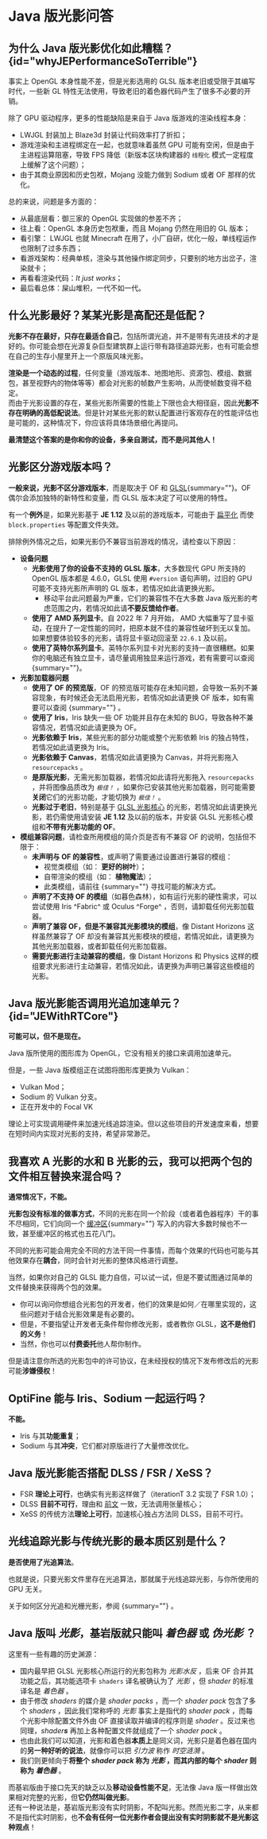 # Java 版光影问答

<primary-label ref="basic"/>

<secondary-label ref="je"/>
<secondary-label ref="shader"/>
<secondary-label ref="rt"/>

## 为什么 Java 版光影优化如此糟糕？ {id="whyJEPerformanceSoTerrible"}

事实上 OpenGL 本身性能不差，但是光影选用的 GLSL 版本老旧或受限于其编写时代，一些新 GL 特性无法使用，导致老旧的着色器代码产生了很多不必要的开销。

除了 GPU 驱动程序，更多的性能缺陷是来自于 Java 版游戏的渲染线程本身：
- LWJGL 封装加上 Blaze3d 封装让代码效率打了折扣；
- 游戏渲染和主进程绑定在一起，也就意味着虽然 GPU 可能有空闲，但是由于主进程运算阻塞，导致 FPS 降低（新版本区块构建器的 `线程化` 模式一定程度上缓解了这个问题）；
- 由于其商业原因和历史包袱，Mojang 没能力做到 Sodium 或者 <tooltip term="OF">OF</tooltip> 那样的优化。

总的来说，问题是多方面的：
- 从最底层看：御三家的 OpenGL 实现做的参差不齐；
- 往上看：OpenGL 本身历史包袱重，而且 Mojang 仍然在用旧的 GL 版本；
- 看引擎： LWJGL 也就 Minecraft 在用了，小厂自研，优化一般，单线程运作也限制了过多东西；
- 看游戏架构：经典单核，渲染与其他操作绑定同步，只要别的地方出岔子，渲染就卡；
- 再看看渲染代码：_It just works_；
- 最后看总体：屎山堆积，一代不如一代。

## 什么光影最好？某某光影是高配还是低配？

**光影不存在最好，只存在最适合自己**，包括所谓光追，并不是带有先进技术的才是好的。你可能会想在光源复杂巨型建筑群上运行带有路径追踪光影，也有可能会想在自己的生存小屋里开上一个原版风味光影。

**渲染是一个动态的过程**，任何变量（游戏版本、地图地形、资源包、模组、数据包，甚至视野内的物体等等）都会对光影的帧数产生影响，从而使帧数变得不稳定。  
而由于光影设置的存在，某些光影所需要的性能上下限也会大相径庭，因此**光影不存在明确的高低配说法**。但是针对某些光影的默认配置进行客观存在的性能评估也是可能的，这种情况下，你应该将具体场景细化再提问。

**最清楚这个答案的是你和你的设备，多亲自测试，而不是问其他人！**

## 光影区分游戏版本吗？

**一般来说，光影不区分游戏版本**，而是取决于 <tooltip term="OF">OF</tooltip> 和 [GLSL](terms.md#glsl){summary=""}。OF 偶尔会添加独特的新特性和变量，而 GLSL 版本决定了可以使用的特性。

有一个**例外**是，如果光影基于 **JE 1.12** 及以前的游戏版本，可能由于 [扁平化](resourcepackBasic.md#roughComp) 而使 `block.properties` 等配置文件失效。

排除例外情况之后，如果光影仍不兼容当前游戏的情况，请检查以下原因：

- **设备问题**
  - **光影使用了你的设备不支持的 GLSL 版本**，大多数现代 GPU 所支持的 OpenGL 版本都是 4.6.0，GLSL 使用 `#version` 语句声明，过旧的 GPU 可能不支持光影所声明的 GL 版本，若情况如此请更换光影。
    - 移动平台此问题最为严重，它们的兼容性不在大多数 Java 版光影的考虑范围之内，若情况如此请**不要反馈给作者**。
  - **使用了 AMD 系列显卡**。自 2022 年 7 月开始， AMD 大幅重写了显卡驱动，在提升了一定性能的同时，把原本就不佳的兼容性破坏到无以复加。如果想要体验较多的光影，请将显卡驱动回滚至 `22.6.1` 及以前。
  - **使用了英特尔系列显卡**。英特尔系列显卡对光影的支持一直很糟糕。如果你的电脑还有独立显卡，请尽量调用独显来运行游戏，若有需要可以查阅 [](troubleshootCommon.md){summary=""}。
- **光影加载器问题**
  - **使用了 OF 的预览版**，OF 的预览版可能存在未知问题，会导致一系列不兼容现象，有时候还会无法启用光影，若情况如此请更换 OF 版本，如有需要可以查阅 [](jeInstallShaders.md){summary=""} 。
  - **使用了 Iris**，Iris 缺失一些 OF 功能并且存在未知的 BUG，导致各种不兼容情况，若情况如此请更换为 OF。
  - **光影依赖于 Iris**，某些光影的部分功能或整个光影依赖 Iris 的独占特性，若情况如此请更换为 Iris。
  - **光影依赖于 Canvas**，若情况如此请更换为 Canvas，并将光影拖入 `resourcepacks` 。
  - **是原版光影**，无需光影加载器，若情况如此请将光影拖入 `resourcepacks` ，并将图像品质改为 _`极佳！`_ ，如果你已安装其他光影加载器，则可能需要**关闭**它们的光影功能，才能切换为 _`极佳！`_ 。
  - **光影过于老旧**，特别是基于 [GLSL 光影核心](terms.md#glslShaderCore) 的光影，若情况如此请更换光影，若仍需使用请安装 **JE 1.12** 及以前的版本，并安装 GLSL 光影核心模组和**不带有光影功能的 OF**。
- **模组兼容问题**，请检查所用模组的简介页是否有不兼容 OF 的说明，包括但不限于：
  - **未声明与 OF 的兼容性**，或声明了需要通过设置进行兼容的模组：
    - 视觉类模组（如： **更好的树叶**）；
    - 自带渲染的模组（如： **植物魔法**）；
    - 此类模组，请前往 [](modsCompatibility.md){summary=""} 寻找可能的解决方式。
  - **声明了不支持 OF 的模组**（如暮色森林），如有运行光影的硬性需求，可以尝试使用 Iris ^Fabric^ 或 Oculus ^Forge^ ，否则，请卸载任何光影加载器。
  - **声明了兼容 OF，但是不兼容其光影模块的模组**，像 Distant Horizons 这样虽然兼容了 OF 却没有兼容其光影模块的模组，若情况如此，请更换为其他光影加载器，或者卸载任何光影加载器。
  - **需要光影进行主动兼容的模组**，像 Distant Horizons 和 Physics 这样的模组要求光影进行主动兼容，若情况如此，请更换为声明已兼容这些模组的光影。

## Java 版光影能否调用光追加速单元？ {id="JEWithRTCore"}

**可能可以，但不是现在。**

Java 版所使用的图形库为 OpenGL，它没有相关的接口来调用加速单元。

但是，一些 Java 版模组正在试图将图形库更换为 Vulkan：
- Vulkan Mod；
- Sodium 的 Vulkan 分支。
- 正在开发中的 Focal VK

理论上可实现调用硬件来加速光线追踪渲染。但以这些项目的开发速度来看，想要在短时间内实现对光影的支持，希望非常渺茫。

## 我喜欢 A 光影的水和 B 光影的云，我可以把两个包的文件相互替换来混合吗？

**通常情况下，不能。**

**光影包没有标准的做事方式**，不同的光影在同一个阶段（或者着色器程序）干的事不尽相同，它们向同一个 [缓冲区](terms.md#缓冲区){summary=""} 写入的内容大多数时候也不一致，甚至缓冲区的格式也五花八门。

不同的光影可能会用完全不同的方法干同一件事情，而每个效果的代码也可能与其他效果存在**耦合**，同时会针对光影的整体风格进行调整。

当然，如果你对自己的 GLSL 能力自信，可以试一试，但是不要试图通过简单的文件替换来获得两个包的效果。
- 你可以询问你想组合光影包的开发者，他们的效果是如何／在哪里实现的，这些问题对于结合光影效果是有必要的。
- 但是，不要指望让开发者无条件帮你修改光影，或者教你 GLSL，**这不是他们的义务**！
- 当然，你也可以**付费委托**他人帮你制作。

但是请注意你所选的光影包中的许可协议，在未经授权的情况下发布修改后的光影可能**涉嫌侵权**！

## OptiFine 能与 Iris、Sodium 一起运行吗？

**不能。**
- Iris 与其**功能重复**；
- Sodium 与其**冲突**，它们都对原版进行了大量修改优化。

## Java 版光影能否搭配 DLSS / FSR / XeSS？

- FSR **理论上可行**，也确实有光影这样做了（iterationT 3.2 实现了 FSR 1.0）；
- DLSS **目前不可行**，理由和 [前文](#JEWithRTCore "Java 版光影能否调用光追加速单元？") 一致，无法调用<tooltip term="TCore">张量核心</tooltip>；
- XeSS 的传统方法**理论上可行**，加速核心独占方法同 DLSS，目前不可行。
 
## 光线追踪光影与传统光影的最本质区别是什么？

**是否使用了光追算法**。

也就是说，只要光影文件里存在光追算法，那就属于光线追踪光影，与你所使用的 GPU 无关。

关于如何区分光追和光栅光影，参阅 [](raytracingCorrection.md#RTDiffer){summary=""} 。

## Java 版叫 *光影*，基岩版就只能叫 *着色器* 或 *伪光影* ？

这里有一些有趣的历史渊源：  
- 国内最早把 GLSL 光影核心所运行的光影包称为 _光影水反_ ，后来 <tooltip term="OF">OF</tooltip> 合并其功能之后，其功能选项卡 `shaders` 译名被确认为了 _光影_ ，但 _shader_ 的标准译名是 _着色器_ 。
- 由于修改 _shaders_ 的媒介是 _shader packs_ ，而一个 _shader pack_ 包含了多个 _shaders_ ，因此我们常称呼的 _光影_ 事实上是指代的 _shader pack_ ，而每个光影中除配置文件外由 OF 直接读取并编译的程序则是 _shader_ 。反过来也同理，_shader**s**_ 再加上各种配置文件就组成了一个 _shader pack_ 。  
- 也由此我们可以知道，光影和着色器**本质上**是同义词，光影只是着色器在国内的**另一种好听的说法**，就像你可以把 _引力波_ 称作 _时空涟漪_ 。
- 我们则更倾向于**将整个 _shader pack_ 称为 _光影_ ，而其内部的每个 _shader_ 则称为 _着色器_** 。

而基岩版由于接口先天的缺乏以及**移动设备性能不足**，无法像 Java 版一样做出效果相对完整的光影，但**它仍然叫做光影**。  
还有一种说法是，基岩版光影没有实时阴影，不配叫光影。然而光影二字，从来都不是指代实时阴影，也**不会有任何一位光影作者会提出没有实时阴影就不是光影这种观点**！
